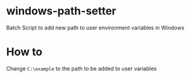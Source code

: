 # windows-path-setter
Batch Script to add new path to user environment variables in Windows

# How to
Change ```C:\example``` to the path to be added to user variables
